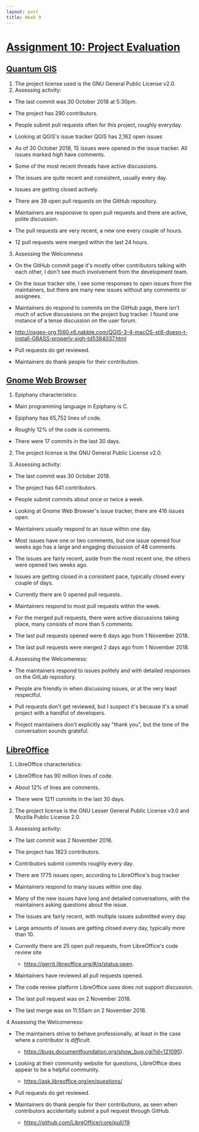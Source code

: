```yaml
---
layout: post  
title: Week 9
---
```


# [Assignment 10: Project Evaluation](www.compsci.hunter.cuny.edu/~sweiss/course_materials/cs_ossd/assignments/assignment_10_project_evaluation.pdf)

## [Quantum GIS](https://qgis.org/en/site/index.html)
  
  1. The project license used is the GNU General Public License v2.0.
  2. Assessing activity:
  
  * The last commit was 30 October 2018 at 5:30pm.
  
  * The project has 290 contributors.
  
  * People submit pull requests often for this project, roughly everyday.
  
  * Looking at QGIS's issue tracker QGIS has 2,162 open issues
  
  * As of 30 October 2018, 15 issues were opened in the issue tracker. All issues marked *high* have comments.
  
  * Some of the most recent threads have active discussions.
  
  * The issues are quite recent and consistent, usually every day.
  
  * Issues are getting closed actively.
  
  * There are 39 open pull requests on the GitHub repository.
  
  * Maintainers are responsive to open pull requests and there are active, polite discussion.
  
  * The pull requests are very recent, a new one every couple of hours.
  
  * 12 pull requests were merged within the last 24 hours.
  
  3. Assessing the Welcomness
  
  * On the GitHub commit page it's mostly other contributors talking with each other, I don't see much involvement from the development team. 
    
  * On the issue tracker site, I see some responses to open issues from the maintainers, but there are many new issues without any comments or assignees. 
  
  * Maintainers do respond to commits on the GitHub page, there isn't much of active discussions on the project bug tracker. I found one instance of a tense discussion on the user forum.
  
  * http://osgeo-org.1560.x6.nabble.com/QGIS-3-4-macOS-still-doesn-t-install-GRASS-properly-sigh-td5384037.html
  
  * Pull requests do get reviewed.
  
  * Maintainers do thank people for their contribution.

## [Gnome Web Browser](https://www.openhub.net/p/epiphany)
  1. Epiphany characteristics:
  
  * Main programming language in Epiphany is C.
  
  * Epiphany has 65,752 lines of code.
  
  * Roughly 12% of the code is comments.
  
  * There were 17 commits in the last 30 days.
    
  2. The project license is the GNU General Public License v2.0.
  
  3. Assessing activity:
  
  * The last commit was 30 October 2018.
  
  * The project has 641 contributors.
  
  * People submit commits about once or twice a week.
  
  * Looking at Gnome Web Browser's issue tracker, there are 416 issues open.
  
  * Maintainers usually respond to an issue within one day.
  
  * Most issues have one or two comments, but one issue opened four weeks ago has a large and engaging discussion of 48 comments.
  
  * The issues are fairly recent, aside from the most recent one, the others were opened two weeks ago.
  
  * Issues are getting closed in a consistent pace, typically closed every couple of days.
  
  * Currently there are 0 opened pull requests.
  
  * Maintainers respond to most pull requests within the week.
  
  * For the merged pull requests, there were active discussions taking place, many consists of more than 5 comments.
  
  * The last pull requests opened were 6 days ago from 1 November 2018.
  
  * The last pull requests were merged 2 days ago from 1 November 2018.
    
  4. Assessing the Welcomeness:
  
  * The maintainers respond to issues politely and with detailed responses on the GitLab repository.
  
  * People are friendly in when discussing issues, or at the very least respectful.
  
  * Pull requests don't get reviewed, but I suspect it's because it's a small project with a handful of developers.
  
  * Project maintainers don't explicitly say "thank you", but the tone of the conversation sounds grateful.

## [LibreOffice](https://www.libreoffice.org/)
  1. LibreOffice characteristics:
  
  * LibreOffice has 90 million lines of code.
  
  * About 12% of lines are comments.
  
  * There were 1211 commits in the last 30 days.
    
  2. The project license is the GNU Lesser General Public License v3.0 and Mozilla Public License 2.0.
  
  3. Assessing activity:
  
  * The last commit was 2 November 2018.
  
  * The project has 1823 contributors.
  
  * Contributors submit commits roughly every day.
  
  * There are 1775 issues open, according to LibreOffice's bug tracker
  
  * Maintainers respond to many issues within one day.
  
  * Many of the new issues have long and detailed conversations, with the maintainers asking questions about the issue.
  
  * The issues are fairly recent, with multiple issues submitted every day.
  
  * Large amounts of issues are getting closed every day, typically more than 10.
  
  * Currently there are 25 open pull requests, from LibreOffice's code review site
    * https://gerrit.libreoffice.org/#/q/status:open.
  
  * Maintainers have reviewed all pull requests opened.
  
  * The code review platform LibreOffice uses does not support discussion.
  
  * The last pull request was on 2 November 2018.
  
  * The last merge was on 11:55am on 2 November 2018.
    
  4 Assessing the Welcomeness:
  
  * The maintainers strive to behave professionally, at least in the case where a contributor is *difficult*.
    * https://bugs.documentfoundation.org/show_bug.cgi?id=121095).
  
  * Looking at their community website for questions, LibreOffice does appear to be a helpful community.
    * https://ask.libreoffice.org/en/questions/
  
  * Pull requests do get reviewed.
  
  * Maintainers do thank people for their contributions, as seen when contributors accidentally submit a pull request through GitHub.
    * https://github.com/LibreOffice/core/pull/19
